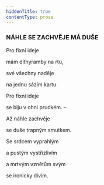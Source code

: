 ```yaml
---
hiddenTitle: true
contentType: prose
---
```


<section>

### NÁHLE SE ZACHVĚJE MÁ DUŠE

Pro fixní ideje 

mám dithyramby na rtu, 

své všechny naděje 

na jednu sázím kartu.

</section>

<section>

Pro fixní ideje 

se biju v ohni prudkém. – 

Až náhle zachvěje 

se duše trapným smutkem.

</section>

<section>

Se srdcem vyprahlým 

a pustým vystřízlivím 

a mrtvým vznětům svým 

se ironicky divím.

</section>
